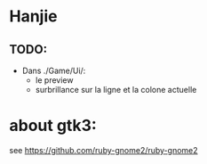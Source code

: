 # Hanjie

## TODO:
+ Dans ./Game/Ui/:
	+ le preview
	+ surbrillance sur la ligne et la colone actuelle

# about gtk3:
see https://github.com/ruby-gnome2/ruby-gnome2
